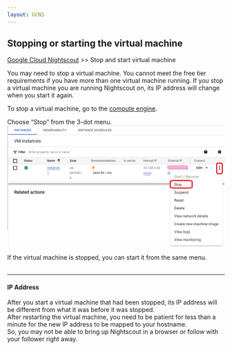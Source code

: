 ```yaml
---
layout: GCNS
---
```


## Stopping or starting the virtual machine  
[Google Cloud Nightscout](./GoogleCloud.md) >> Stop and start virtual machine  
  
You may need to stop a virtual machine.  You cannot meet the free tier requirements if you have more than one virtual machine running.  If you stop a virtual machine you are running Nightscout on, its IP address will change when you start it again.    
  
To stop a virtual machine, go to the [compute engine](./ComputeEngine.md).  

Choose “Stop” from the 3-dot menu.  
![](./images/StopVirtualMachine.png)  

If the virtual machine is stopped, you can start it from the same menu.    
<br/>  
  
---  
  
#### **IP Address**  
After you start a virtual machine that had been stopped, its IP address will be different from what it was before it was stopped.  
After restarting the virtual machine, you need to be patient for less than a minute for the new IP address to be mapped to your hostname.  
So, you may not be able to bring up Nightscout in a browser or follow with your follower right away.  
  
